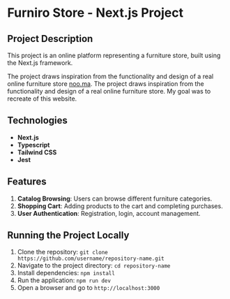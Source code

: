# Furniro Store - Next.js Project

## Project Description

This project is an online platform representing a furniture store, built using the Next.js framework.

The project draws inspiration from the functionality and design of a real online furniture store [noo.ma](https://noo.ma/). The project draws inspiration from the functionality and design of a real online furniture store. My goal was to recreate of this website.

## Technologies

- **Next.js**
- **Typescript**
- **Tailwind CSS**
- **Jest**

## Features

1. **Catalog Browsing**: Users can browse different furniture categories.
2. **Shopping Cart**: Adding products to the cart and completing purchases.
3. **User Authentication**: Registration, login, account management.

## Running the Project Locally

1. Clone the repository: `git clone https://github.com/username/repository-name.git`
2. Navigate to the project directory: `cd repository-name`
3. Install dependencies: `npm install`
4. Run the application: `npm run dev`
5. Open a browser and go to `http://localhost:3000`
